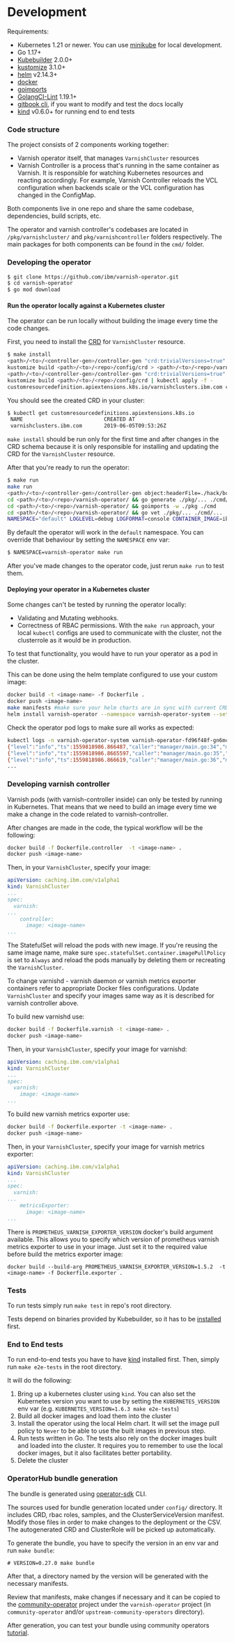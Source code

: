 # Development

Requirements:

* Kubernetes 1.21 or newer. You can use [minikube](https://kubernetes.io/docs/setup/minikube/) for local development.
* Go 1.17+
* [Kubebuilder](https://kubebuilder.io/quick-start.html#installation) 2.0.0+
* [kustomize](https://github.com/kubernetes-sigs/kustomize) 3.1.0+
* [helm](https://helm.sh/) v2.14.3+
* [docker](https://docs.docker.com/install/)
* [goimports](https://godoc.org/golang.org/x/tools/cmd/goimports)
* [GolangCI-Lint](https://github.com/golangci/golangci-lint) 1.19.1+
* [gitbook cli](https://github.com/GitbookIO/gitbook-cli), if you want to modify and test the docs locally
* [kind](https://github.com/kubernetes-sigs/kind) v0.6.0+ for running end to end tests

### Code structure

The project consists of 2 components working together:

* Varnish operator itself, that manages `VarnishCluster` resources
* Varnish Controller is a process that's running in the same container as Varnish. It is responsible for watching Kubernetes resources and reacting accordingly. For example, Varnish Controller reloads the VCL configuration when backends scale or the VCL configuration has changed in the ConfigMap.
                                                                              
Both components live in one repo and share the same codebase, dependencies, build scripts, etc.

The operator and varnish controller's codebases are located in `/pkg/varnishcluster/` and `pkg/varnishcontroller` folders respectively.
The main packages for both components can be found in the `cmd/` folder.

### Developing the operator
```bash
$ git clone https://github.com/ibm/varnish-operator.git
$ cd varnish-operator
$ go mod download
```

#### Run the operator locally against a Kubernetes cluster
The operator can be run locally without building the image every time the code changes.

First, you need to install the [CRD](https://kubernetes.io/docs/tasks/access-kubernetes-api/custom-resources/custom-resource-definitions/) for `VarnishCluster` resource.

```bash
$ make install
<path>/<to>/<controller-gen>/controller-gen "crd:trivialVersions=true" rbac:roleName=varnish-operator paths="./..." output:crd:artifacts:config=config/crd/bases
kustomize build <path>/<to>/<repo>/config/crd > <path>/<to>/<repo>/varnish-operator/templates/customresourcedefinition.yaml
<path>/<to>/<controller-gen>/controller-gen "crd:trivialVersions=true" rbac:roleName=varnish-operator paths="./..." output:crd:none output:rbac:stdout > <path>/<to>/<repo>/varnish-operator/templates/clusterrole.yaml
kustomize build <path>/<to>/<repo>/config/crd | kubectl apply -f -
customresourcedefinition.apiextensions.k8s.io/varnishclusters.ibm.com created
```

You should see the created CRD in your cluster:

```bash
$ kubectl get customresourcedefinitions.apiextensions.k8s.io
 NAME                          CREATED AT
 varnishclusters.ibm.com       2019-06-05T09:53:26Z
```

`make install` should be run only for the first time and after changes in the CRD schema because it is only responsible for installing and updating the CRD for the `VarnishCluster` resource.

After that you're ready to run the operator:

 
```bash
$ make run
make run                                                                                                              
<path>/<to>/<controller-gen>/controller-gen object:headerFile=./hack/boilerplate.go.txt paths="./..."
cd <path>/<to>/<repo>/varnish-operator/ && go generate ./pkg/... ./cmd/...
cd <path>/<to>/<repo>/varnish-operator/ && goimports -w ./pkg ./cmd
cd <path>/<to>/<repo>/varnish-operator/ && go vet ./pkg/... ./cmd/...
NAMESPACE="default" LOGLEVEL=debug LOGFORMAT=console CONTAINER_IMAGE=ibmcom/varnish:0.20.0-dev LEADERELECTION_ENABLED=false WEBHOOKS_ENABLED=false go run <path>/<to>/<repo>/varnish-operator/cmd/manager/main.go...
```

By default the operator will work in the `default` namespace. You can override that behaviour by setting the `NAMESPACE` env var:

```bash
$ NAMESPACE=varnish-operator make run
```

After you've made changes to the operator code, just rerun `make run` to test them.

#### Deploying your operator in a Kubernetes cluster
Some changes can't be tested by running the operator locally:

* Validating and Mutating webhooks.
* Correctness of RBAC permissions. With the `make run` approach, your local `kubectl` configs are used to communicate with the cluster, not the clusterrole as it would be in production.

To test that functionality, you would have to run your operator as a pod in the cluster.

This can be done using the helm template configured to use your custom image:

```bash
docker build -t <image-name> -f Dockerfile .
docker push <image-name>
make manifests #make sure your helm charts are in sync with current CRD and RBAC definitions
helm install varnish-operator --namespace varnish-operator-system --set container.image=<image-name> ./varnish-operator
``` 

Check the operator pod logs to make sure all works as expected:

```bash
kubectl logs -n varnish-operator-system varnish-operator-fd96f48f-gn6mc
{"level":"info","ts":1559818986.866487,"caller":"manager/main.go:34","msg":"Version: 0.14.5"}
{"level":"info","ts":1559818986.8665597,"caller":"manager/main.go:35","msg":"Leader election enabled: true"}
{"level":"info","ts":1559818986.866619,"caller":"manager/main.go:36","msg":"Log level: info"}
...
```

### Developing varnish controller

Varnish pods (with varnish-controller inside) can only be tested by running in Kubernetes. That means that we need to build an image every time we make a change in the code related to varnish-controller.

After changes are made in the code, the typical workflow will be the following:

```bash
docker build -f Dockerfile.controller  -t <image-name> .
docker push <image-name>
```

Then, in your `VarnishCluster`, specify your image:

```yaml
apiVersion: caching.ibm.com/v1alpha1
kind: VarnishCluster
...
spec:
  varnish:
...
    controller:
      image: <image-name>
...
```

The StatefulSet will reload the pods with new image. If you're reusing the same image name, make sure `spec.statefulSet.container.imagePullPolicy` is set to `Always` and reload the pods manually by deleting them or recreating the `VarnishCluster`. 

To change varnishd - varnish daemon or varnish metrics exporter containers refer to appropriate Docker files configurations. Update `VarnishCluster` and specify your images same way as it is described for varnish controller above.

To build new varnishd use:

```bash
docker build -f Dockerfile.varnish -t <image-name> .
docker push <image-name>
```

Then, in your `VarnishCluster`, specify your image for varnishd:

```yaml
apiVersion: caching.ibm.com/v1alpha1
kind: VarnishCluster
...
spec:
  varnish:
    image: <image-name>
...
```

To build new varnish metrics exporter use:

```bash
docker build -f Dockerfile.exporter -t <image-name> .
docker push <image-name>
```

Then, in your `VarnishCluster`, specify your image for varnish metrics exporter:

```yaml
apiVersion: caching.ibm.com/v1alpha1
kind: VarnishCluster
...
spec:
  varnish:
...
    metricsExporter:
      image: <image-name>
...
```

There is `PROMETHEUS_VARNISH_EXPORTER_VERSION` docker's build argument available. This allows you to specify which version of prometheus varnish metrics exporter to use in your image. Just set it to the required value before build the metrics exporter image:

`docker build --build-arg PROMETHEUS_VARNISH_EXPORTER_VERSION=1.5.2  -t <image-name> -f Dockerfile.exporter .`

### Tests

To run tests simply run `make test` in repo's root directory. 

Tests depend on binaries provided by Kubebuilder, so it has to be [installed](https://kubebuilder.io/quick-start.html#installation) first.

### End to End tests

To run end-to-end tests you have to have [kind](https://github.com/kubernetes-sigs/kind) installed first. Then, simply run `make e2e-tests` in the root directory.

It will do the following:
 1. Bring up a kubernetes cluster using `kind`. You can also set the Kubernetes version you want to use by setting the `KUBERNETES_VERSION` env var (e.g. `KUBERNETES_VERSION=1.6.3 make e2e-tests`)
 1. Build all docker images and load them into the cluster
 1. Install the operator using the local Helm chart. It will set the image pull policy to `Never` to be able to use the built images in previous step.
 1. Run tests written in Go. The tests also rely on the docker images built and loaded into the cluster. It requires you to remember to use the local docker images, but it also facilitates better portability.
 1. Delete the cluster

### OperatorHub bundle generation

The bundle is generated using [operator-sdk](https://sdk.operatorframework.io/) CLI.

The sources used for bundle generation located under `config/` directory. It includes CRD, rbac roles, samples, and the ClusterServiceVersion manifest. Modify those files in order to make changes to the deployment or the CSV.
The autogenerated CRD and ClusterRole will be picked up automatically.

To generate the bundle, you have to specify the version in an env var and run `make bundle`:

 `# VERSION=0.27.0 make bundle`
 
After that, a directory named by the version will be generated with the necessary manifests.

Review that manifests, make changes if necessary and it can be copied to the [community-operator](https://github.com/operator-framework/community-operators) project under the `varnish-operator` project (in `community-operator` and/or `upstream-community-operators` directory).

After generation, you can test your bundle using community operators [tutorial](https://github.com/operator-framework/community-operators/blob/master/docs/testing-operators.md). 